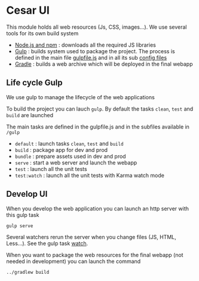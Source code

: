 # Cesar UI

This module holds all web resources (Js, CSS, images...). We use several tools for its own build system

* [Node.js and npm](https://nodejs.org/) : downloads all the required JS libraries
* [Gulp](http://gulpjs.com/) : builds system used to package the project. The process is defined in the main file [gulpfile.js](gulpfile.js) and in all its sub [config files](gup)
* [Gradle](https://gradle.org/) : builds a web archive which will be deployed in the final webapp


## Life cycle Gulp

We use gulp to manage the lifecycle of the web applications 

To build the project you can lauch `gulp`. By default the tasks `clean`, `test` and `build` are launched

The main tasks are defined in the gulpfile.js and in the subfiles available in `/gulp`

* `default` : launch tasks `clean`, `test` and `build`
* `build` : package app for dev and prod
* `bundle` : prepare assets used in dev and prod
* `serve` : start a web server and launch the webapp
* `test` : launch all the unit tests
* `test:watch` : launch all the unit tests with Karma watch mode

## Develop UI

When you develop the web application you can launch an http server with this gulp task

```
gulp serve
```

Several watchers rerun the server when you change files (JS, HTML, Less...). See the gulp task [watch](gulp/dev.js). 

When you want to package the web resources for the final webapp (not needed in development) you can launch the command

```
../gradlew build
```